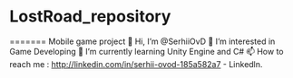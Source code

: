 # LostRoad_repository
=======
Mobile game project
👋 Hi, I’m @SerhiiOvD
👀 I’m interested in Game Developing
🌱 I’m currently learning Unity Engine and C#
📫 How to reach me : http://linkedin.com/in/serhii-ovod-185a582a7 - Linkedln.

